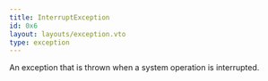 ```yaml
---
title: InterruptException
id: 0x6
layout: layouts/exception.vto
type: exception
---
```

An exception that is thrown when a system operation is interrupted.
